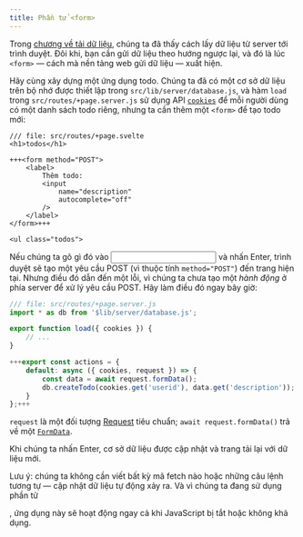 ```yaml
---
title: Phần tử <form>
---
```


Trong [chương về tải dữ liệu](page-data), chúng ta đã thấy cách lấy dữ liệu từ server tới trình duyệt. Đôi khi, bạn cần gửi dữ liệu theo hướng ngược lại, và đó là lúc `<form>` — cách mà nền tảng web gửi dữ liệu — xuất hiện.

Hãy cùng xây dựng một ứng dụng todo. Chúng ta đã có một cơ sở dữ liệu trên bộ nhớ được thiết lập trong `src/lib/server/database.js`, và hàm `load` trong `src/routes/+page.server.js` sử dụng API [`cookies`](https://kit.svelte.dev/docs/load#cookies) để mỗi người dùng có một danh sách todo riêng, nhưng ta cần thêm một `<form>` để tạo todo mới:

```svelte
/// file: src/routes/+page.svelte
<h1>todos</h1>

+++<form method="POST">
	<label>
		Thêm todo:
		<input
			name="description"
			autocomplete="off"
		/>
	</label>
</form>+++

<ul class="todos">
```

Nếu chúng ta gõ gì đó vào <input> và nhấn Enter, trình duyệt sẽ tạo một yêu cầu POST (vì thuộc tính `method="POST"`) đến trang hiện tại. Nhưng điều đó dẫn đến một lỗi, vì chúng ta chưa tạo một _hành động_ ở phía server để xử lý yêu cầu POST. Hãy làm điều đó ngay bây giờ:

```js
/// file: src/routes/+page.server.js
import * as db from '$lib/server/database.js';

export function load({ cookies }) {
	// ...
}

+++export const actions = {
	default: async ({ cookies, request }) => {
		const data = await request.formData();
		db.createTodo(cookies.get('userid'), data.get('description'));
	}
};+++
```

`request` là một đối tượng [Request](https://developer.mozilla.org/en-US/docs/Web/API/Request) tiêu chuẩn; `await request.formData()` trả về một [`FormData`](https://developer.mozilla.org/en-US/docs/Web/API/FormData).

Khi chúng ta nhấn Enter, cơ sở dữ liệu được cập nhật và trang tải lại với dữ liệu mới.

Lưu ý: chúng ta không cần viết bất kỳ mã fetch nào hoặc những câu lệnh tương tự — cập nhật dữ liệu tự động xảy ra. Và vì chúng ta đang sử dụng phần tử <form>, ứng dụng này sẽ hoạt động ngay cả khi JavaScript bị tắt hoặc không khả dụng.
